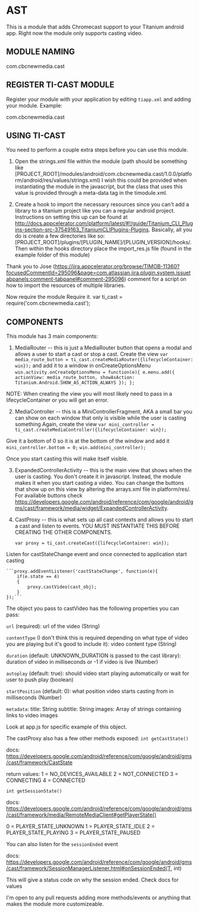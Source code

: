 AST
===========================================

This is a module that adds Chromecast support to your Titanium android app.
Right now the module only supports casting video.

MODULE NAMING
-------------

com.cbcnewmedia.cast


REGISTER TI-CAST MODULE
--------------------

Register your module with your application by editing `tiapp.xml` and adding your module.
Example:

<modules>
	<module version="1.0">com.cbcnewmedia.cast</module>
</modules>



USING TI-CAST
-------------------------
You need to perform a couple extra steps before you can use this module.

1. Open the strings.xml file within the module (path should be something like [PROJECT_ROOT]/modules/android/com.cbcnewmedia.cast/1.0.0/platform/android/res/values/strings.xml)
I wish this could be provided when instantiating the module in the javascript, but the class that uses this value is provided through a meta-data tag in the timodule.xml.

2. Create a hook to import the necessary resources since you can't add a library to a titanium project like you can a regular android project. Instructions on setting this up can be found at http://docs.appcelerator.com/platform/latest/#!/guide/Titanium_CLI_Plugins-section-src-37549163_TitaniumCLIPlugins-Plugins.
Basically, all you do is create a few directories like so: [PROJECT_ROOT]/plugins/[PLUGIN_NAME]/[PLUGIN_VERSION]/hooks/. Then within the hooks directory place the import_res.js file (found in the example folder of this module)

Thank you to Jose (https://jira.appcelerator.org/browse/TIMOB-11360?focusedCommentId=295096&page=com.atlassian.jira.plugin.system.issuetabpanels:comment-tabpanel#comment-295096) comment for a script on how to import the resources of multiple libraries.


Now require the module Require it.
	var ti_cast = require('com.cbcnewmedia.cast');

COMPONENTS
-------------------------

This module has 3 main components:

1. MediaRouter -- this is just a MediaRouter button that opens a modal and allows a user to start a cast or stop a cast.
Create the view 
	`var media_route_button = ti_cast.createMediaRouter({lifecycleContainer: win});`
and add it to a window in onCreateOptionsMenu
	`win.activity.onCreateOptionsMenu = function(e){
		e.menu.add({
            actionView: media_route_button,
            showAsAction: Titanium.Android.SHOW_AS_ACTION_ALWAYS
        });
	};`
	
NOTE: When creating the view you will most likely need to pass in a lifecycleContainer or you will get an error.

2. MediaController -- this is a MiniControllerFragment, AKA a small bar you can show on each window that only is visible while the user is casting something
Again, create the view
	`var mini_controller = ti_cast.createMediaController({lifecycleContainer: win});`

Give it a bottom of 0 so it is at the bottom of the window and add it
	`mini_controller.bottom = 0;`
	`win.add(mini_controller);`

Once you start casting this will make itself visible.

3. ExpandedControllerActivity -- this is the main view that shows when the user is casting. You don't create it in javascript. Instead, the module makes it when you start casting a video.
You can change the buttons that show up on this view by altering the arrays.xml file in platform/res/. For available buttons check https://developers.google.com/android/reference/com/google/android/gms/cast/framework/media/widget/ExpandedControllerActivity.

4. CastProxy -- this is what sets up all cast contexts and allows you to start a cast and listen to events. YOU MUST INSTANTIATE THIS BEFORE CREATING THE OTHER COMPONENTS.
	
	`var proxy = ti_cast.createCast({lifecycleContainer: win});`

Listen for castStateChange event and once connected to application start casting
	
	```proxy.addEventListener('castStateChange', function(e){
		if(e.state == 4)
		{
			proxy.castVideo(cast_obj);
		} 
	});```

The object you pass to castVideo has the following properties you can pass:

`url` (required): url of the video (String)

`contentType` (I don't think this is required depending on what type of video you are playing but it's good to include it): video content type (String)

`duration` (default: UNKNOWN_DURATION is passed to the cast library): duration of video in milliseconds or -1 if video is live (Number)

`autoplay` (default: true): should video start playing automatically or wait for user to push play (boolean)

`startPosition` (default: 0): what position video starts casting from in milliseconds (Number)

`metadata`: 
	title: String
	subtitle: String
	images: Array of strings containing links to video images
	
Look at app.js for specific example of this object.

The castProxy also has a few other methods exposed:
`int getCastState()`

docs: https://developers.google.com/android/reference/com/google/android/gms/cast/framework/CastState

return values:
1 = NO_DEVICES_AVAILABLE
2 = NOT_CONNECTED
3 = CONNECTING
4 = CONNECTED

`int getSessionState()`

docs: https://developers.google.com/android/reference/com/google/android/gms/cast/framework/media/RemoteMediaClient#getPlayerState()

0 = PLAYER_STATE_UNKNOWN
1 = PLAYER_STATE_IDLE
2 = PLAYER_STATE_PLAYING
3 = PLAYER_STATE_PAUSED

You can also listen for the `sessionEnded` event

docs: https://developers.google.com/android/reference/com/google/android/gms/cast/framework/SessionManagerListener.html#onSessionEnded(T, int)

This will give a status code on why the session ended. Check docs for values

I'm open to any pull requests adding more methods/events or anything that makes the module more customizeable.
